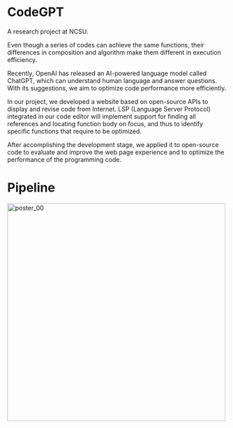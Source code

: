 # CodeGPT
A research project at NCSU.

Even though a series of codes can achieve the same functions, their differences in composition and algorithm make them different in execution efficiency.

Recently, OpenAI has released an AI-powered language model called ChatGPT, which can understand human language and answer questions. With its suggestions, we aim to optimize code performance more efficiently.

In our project, we developed a website based on open-source APIs to display and revise code from Internet. LSP (Language Server Protocol) integrated in our code editor will implement support for finding all references and locating function body on focus, and thus to identify specific functions that require to be optimized.

After accomplishing the development stage, we applied it to open-source code to evaluate and improve the web page experience and to optimize the performance of the programming code.

# Pipeline
<img src="https://github.com/user-attachments/assets/5fa9fbb8-0e47-44d3-a33c-8620e834c4d6" alt="poster_00" width="500">

